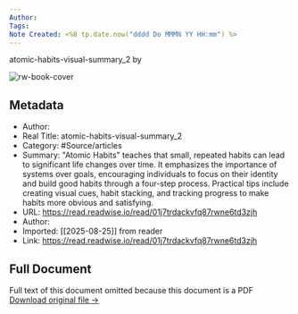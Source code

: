 ```yaml
---
Author: 
Tags:
Note Created: <%8 tp.date.now("dddd Do MMMN YY HH:mm") %>
---
```

atomic-habits-visual-summary_2 by

![rw-book-cover](https://readwise-assets.s3.amazonaws.com/media/reader/parsed_document_assets/80240861/xkQWUiAMkCAAdZWB90n0qgPk6EuJiAUEixVHPWKaERg-cover_0mxP871.png)

## Metadata
- Author: 
- Real Title: atomic-habits-visual-summary_2
- Category: #Source/articles
- Summary: "Atomic Habits" teaches that small, repeated habits can lead to significant life changes over time. It emphasizes the importance of systems over goals, encouraging individuals to focus on their identity and build good habits through a four-step process. Practical tips include creating visual cues, habit stacking, and tracking progress to make habits more obvious and satisfying.
- URL: https://read.readwise.io/read/01j7trdackvfq87rwne6td3zjh
- Author: 
- Imported: [[2025-08-25]] from reader
- Link: https://read.readwise.io/read/01j7trdackvfq87rwne6td3zjh

## Full Document
Full text of this document omitted because this document is a PDF
[Download original file →](https://readwise.io/reader/document_raw_content/80240861)
